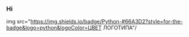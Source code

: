 ### Hi 
img src="https://img.shields.io/badge/Python-#66A3D2?style=for-the-badge&logo=python&logoColor=ЦВЕТ ЛОГОТИПА"/
